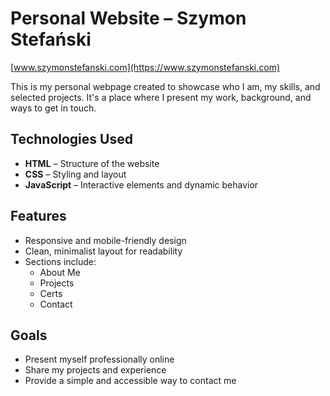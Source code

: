 # Personal Website – Szymon Stefański

[www.szymonstefanski.com](https://www.szymonstefanski.com)

This is my personal webpage created to showcase who I am, my skills, and selected projects. It's a place where I present my work, background, and ways to get in touch.

## Technologies Used

- **HTML** – Structure of the website  
- **CSS** – Styling and layout  
- **JavaScript** – Interactive elements and dynamic behavior  

## Features

- Responsive and mobile-friendly design  
- Clean, minimalist layout for readability  
- Sections include:
  - About Me
  - Projects
  - Certs
  - Contact

## Goals

- Present myself professionally online
- Share my projects and experience
- Provide a simple and accessible way to contact me
